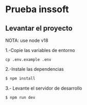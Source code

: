 # Prueba inssoft

## Levantar el proyecto

NOTA: use node v18


1.-Copie las variables de entorno

```
cp .env.example .env
```

2.-Instale las dependencias

```bash
$ npm install
```

3.- Levante el servidor de desarrollo


```bash
$ npm run dev
```